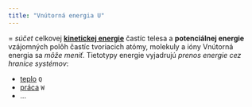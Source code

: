 ```yaml
---
title: "Vnútorná energia U"
---
```


= *súčet* celkovej **[kinetickej energie](fyz/kinetická-energia.md)** častíc telesa a **potenciálnej energie** vzájomných polôh častíc tvoriacich atómy, molekuly a ióny
Vnútorná energia sa *môže meniť*. Tietotypy energie vyjadrujú *prenos energie cez hranice systémov*:
- [teplo](fyz/teplo.md) `Q`
- [práca](fyz/práca.md) `W`
- ...

